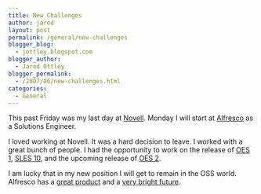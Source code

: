 ```yaml
---
title: New Challenges
author: jared
layout: post
permalink: /general/new-challenges
blogger_blog:
  - jottley.blogspot.com
blogger_author:
  - Jared Ottley
blogger_permalink:
  - /2007/06/new-challenges.html
categories:
  - General
---
```

This past Friday was my last day at [Novell][1]. Monday I will start at [Alfresco][2] as a Solutions Engineer.

I loved working at Novell. It was a hard decision to leave. I worked with a great bunch of people. I had the opportunity to work on the release of [OES 1][3], [SLES 10][4], and the upcoming release of [OES 2][5].

I am lucky that in my new position I will get to remain in the OSS world. Alfresco has a [great product][6] and a [very bright future][7].

 [1]: http://www.novell.com
 [2]: http://www.alfresco.com
 [3]: http://www.novell.com/products/openenterpriseserver/
 [4]: http://www.novell.com/products/server/
 [5]: http://www.novell.com/products/openenterpriseserver/sneakpeek.html
 [6]: http://www.alfresco.com/products/
 [7]: http://www.alfresco.com/media/releases/